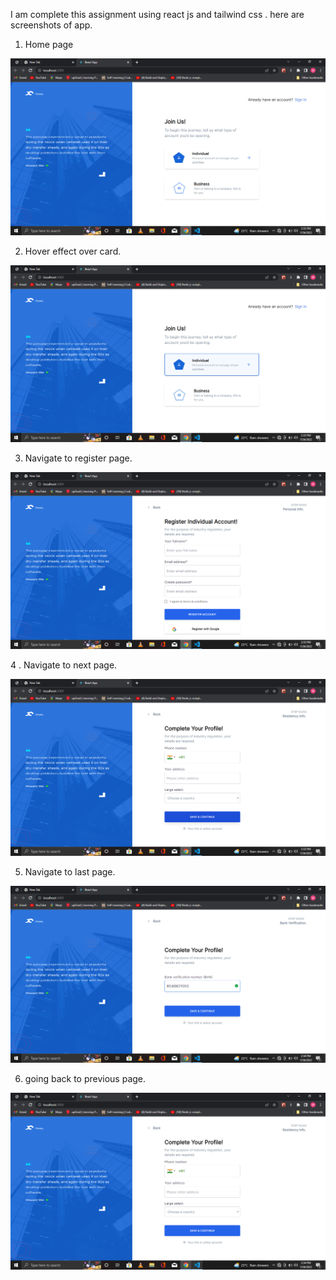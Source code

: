 I am complete this assignment using react js and tailwind css .
here are screenshots of app.

1. Home page

<img src="screenshot/Screenshot187.png" alt="Alt text" title="Optional title">

2. Hover effect over card.

<img src="screenshot/Screenshot188.png" alt="Alt text" title="Optional title">


3. Navigate to register page.

<img src="screenshot/Screenshot189.png" alt="Alt text" title="Optional title">

4 . Navigate to next page.

<img src="screenshot/Screenshot190.png" alt="Alt text" title="Optional title">

5. Navigate to last page.

<img src="screenshot/Screenshot191.png" alt="Alt text" title="Optional title">

6. going back to previous page.

<img src="screenshot/Screenshot192.png" alt="Alt text" title="Optional title">
